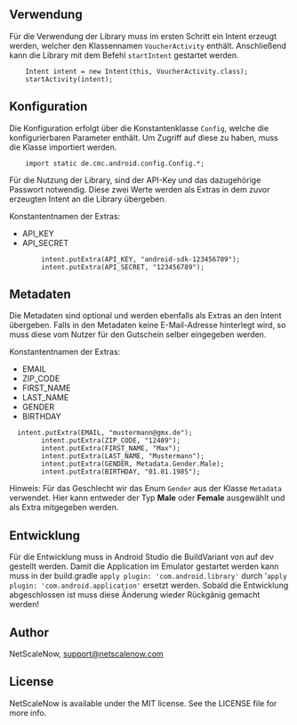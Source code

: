 ## Verwendung

Für die Verwendung der Library muss im ersten Schritt ein Intent erzeugt werden, welcher den Klassennamen ```VoucherActivity``` enthält. 
Anschließend kann die Library mit dem Befehl ```startIntent``` gestartet werden.

```android
	Intent intent = new Intent(this, VoucherActivity.class);
	startActivity(intent);
```

## Konfiguration

Die Konfiguration erfolgt über die Konstantenklasse ```Config```, welche die konfigurierbaren Parameter enthält.
Um Zugriff auf diese zu haben, muss die Klasse importiert werden.

```android
	import static de.cmc.android.config.Config.*;
```


Für die Nutzung der Library, sind der API-Key und das dazugehörige Passwort notwendig.
Diese zwei Werte werden als Extras in dem zuvor erzeugten Intent an die Library übergeben.

Konstantentnamen der Extras:
* API_KEY
* API_SECRET

```android
		intent.putExtra(API_KEY, "android-sdk-123456789");
		intent.putExtra(API_SECRET, "123456789");
```

## Metadaten

Die Metadaten sind optional und werden ebenfalls als Extras an den Intent übergeben.
Falls in den Metadaten keine E-Mail-Adresse hinterlegt wird, so muss diese vom Nutzer für den Gutschein selber eingegeben werden.

Konstantentnamen der Extras:
* EMAIL
* ZIP_CODE
* FIRST_NAME
* LAST_NAME
* GENDER
* BIRTHDAY

```android
  intent.putExtra(EMAIL, "mustermann@gmx.de");
		intent.putExtra(ZIP_CODE, "12489");
		intent.putExtra(FIRST_NAME, "Max");
		intent.putExtra(LAST_NAME, "Mustermann");
		intent.putExtra(GENDER, Metadata.Gender.Male);
		intent.putExtra(BIRTHDAY, "01.01.1985");
```

Hinweis: Für das Geschlecht wir das Enum ```Gender``` aus der Klasse ```Metadata``` verwendet. Hier kann entweder der Typ **Male** oder **Female** 
ausgewählt und als Extra mitgegeben werden.

## Entwicklung

Für die Entwicklung muss in Android Studio die BuildVariant von auf dev gestellt werden. Damit die Application im Emulator gestartet werden kann muss in der build.gradle `apply plugin: 'com.android.library'` durch '`apply plugin: 'com.android.application'` ersetzt werden. Sobald die Entwicklung abgeschlossen ist muss diese Änderung wieder Rückgänig gemacht werden!

## Author

NetScaleNow, support@netscalenow.com

## License

NetScaleNow is available under the MIT license. See the LICENSE file for more info.